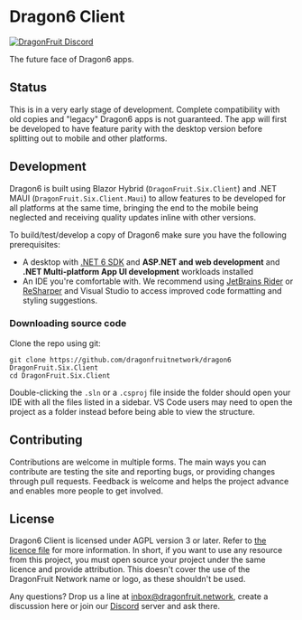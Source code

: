 # Dragon6 Client
[![DragonFruit Discord](https://img.shields.io/discord/482528405292843018?label=Discord&style=popout)](https://discord.gg/VA26u5Z)

The future face of Dragon6 apps.

## Status
This is in a very early stage of development. Complete compatibility with old copies and "legacy" Dragon6 apps is not guaranteed.
The app will first be developed to have feature parity with the desktop version before splitting out to mobile and other platforms.

## Development
Dragon6 is built using Blazor Hybrid (`DragonFruit.Six.Client`) and .NET MAUI (`DragonFruit.Six.Client.Maui`) to allow features to be developed for all platforms at the same time, bringing the end to the mobile being neglected and receiving quality updates inline with other versions.

To build/test/develop a copy of Dragon6 make sure you have the following prerequisites:

- A desktop with [.NET 6 SDK](https://dotnet.microsoft.com/en-us/download/dotnet/6.0) and **ASP.NET and web development** and **.NET Multi-platform App UI development** workloads installed
- An IDE you're comfortable with. We recommend using [JetBrains Rider](https://www.jetbrains.com/rider/) or [ReSharper](https://www.jetbrains.com/resharper/) and Visual Studio to access improved code formatting and styling suggestions.

### Downloading source code
Clone the repo using git:

```
git clone https://github.com/dragonfruitnetwork/dragon6 DragonFruit.Six.Client
cd DragonFruit.Six.Client
```
Double-clicking the `.sln` or a `.csproj` file inside the folder should open your IDE with all the files listed in a sidebar. VS Code users may need to open the project as a folder instead before being able to view the structure.

## Contributing

Contributions are welcome in multiple forms. The main ways you can contribute are testing the site and reporting bugs, or providing changes through pull requests.
Feedback is welcome and helps the project advance and enables more people to get involved.

## License
Dragon6 Client is licensed under AGPL version 3 or later. Refer to [the licence file](license.md) for more information. In short, if you want to use any resource from this project, you must open source your project under the same licence and provide attribution.
This doesn't cover the use of the DragonFruit Network name or logo, as these shouldn't be used.

Any questions? Drop us a line at inbox@dragonfruit.network, create a discussion here or join our [Discord](https://discord.gg/VA26u5Z) server and ask there.
